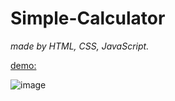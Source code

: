 # Simple-Calculator
_made by HTML, CSS, JavaScript._

<ins>demo:<ins>

![image](https://user-images.githubusercontent.com/91222781/213882810-1733a86c-1998-4250-9fe1-cdc17d8f2f6c.png)
